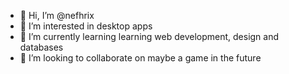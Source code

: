 - 👋 Hi, I’m @nefhrix
- 👀 I’m interested in desktop apps
- 🌱 I’m currently learning learning web development, design and databases
- 💞️ I’m looking to collaborate on maybe a game in the future

<!---
nefhrix/nefhrix is a ✨ special ✨ repository because its `README.md` (this file) appears on your GitHub profile.
You can click the Preview link to take a look at your changes.
--->
